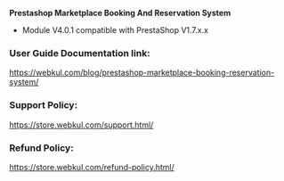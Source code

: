 **Prestashop Marketplace Booking And Reservation System**

- Module V4.0.1 compatible with PrestaShop V1.7.x.x

### User Guide Documentation link:
https://webkul.com/blog/prestashop-marketplace-booking-reservation-system/

### Support Policy:
https://store.webkul.com/support.html/

### Refund Policy:
https://store.webkul.com/refund-policy.html/

